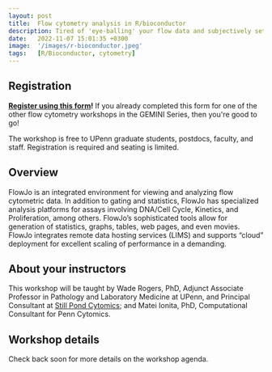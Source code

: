 ```yaml
---
layout: post
title:  Flow cytometry analysis in R/bioconductor
description: Tired of 'eye-balling' your flow data and subjectively setting gating strategies?  In this workshop you'll learn to use rigorous statistical methods analyze your flow data in a way that is transparent and reproducible.
date:   2022-11-07 15:01:35 +0300
image:  '/images/r-bioconductor.jpeg'
tags:   [R/Bioconductor, cytometry]
---
```


## Registration

**[Register using this form](https://forms.gle/ysSGNCCXYTC9VWgW6)!**  If you already completed this form for one of the other flow cytometry workshops in the GEMINI Series, then you're good to go!

The workshop is free to UPenn graduate students, postdocs, faculty, and staff.  Registration is required and seating is limited.

## Overview

FlowJo is an integrated environment for viewing and analyzing flow cytometric data.  In addition to gating and statistics, FlowJo has specialized analysis platforms for assays involving DNA/Cell Cycle, Kinetics, and Proliferation, among others. FlowJo’s sophisticated tools allow for generation of statistics, graphs, tables, web pages, and even movies. FlowJo integrates remote data hosting services (LIMS) and supports “cloud” deployment for excellent scaling of performance in a demanding.

## About your instructors

This workshop will be taught by Wade Rogers, PhD, Adjunct Associate Professor in Pathology and Laboratory Medicine at UPenn, and Principal Consultant at [Still Pond Cytomics](https://spcytomics.com/); and Matei Ionita, PhD, Computational Consultant for Penn Cytomics.

## Workshop details

Check back soon for more details on the workshop agenda.